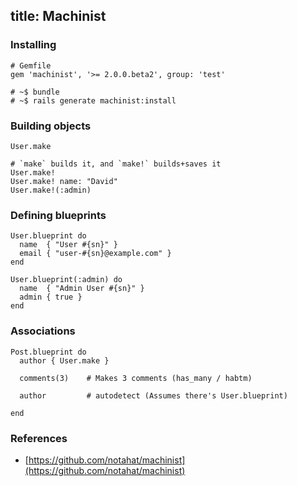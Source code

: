 title: Machinist
---

### Installing

    # Gemfile
    gem 'machinist', '>= 2.0.0.beta2', group: 'test'

    # ~$ bundle
    # ~$ rails generate machinist:install

### Building objects

    User.make

    # `make` builds it, and `make!` builds+saves it
    User.make!
    User.make! name: "David"
    User.make!(:admin)

### Defining blueprints

    User.blueprint do
      name  { "User #{sn}" }
      email { "user-#{sn}@example.com" }
    end

    User.blueprint(:admin) do
      name  { "Admin User #{sn}" }
      admin { true }
    end

### Associations

    Post.blueprint do
      author { User.make }

      comments(3)    # Makes 3 comments (has_many / habtm)

      author         # autodetect (Assumes there's User.blueprint)

    end

### References

 * [https://github.com/notahat/machinist](https://github.com/notahat/machinist)
